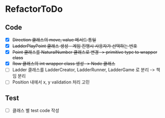 # RefactorToDo

## Code
- [x] ~~Direction 클래스의 move, value 메서드 통일~~
- [x] ~~LadderPlayPoint 클래스 생성 - 게임 진행시 사용자가 선택하는 번호~~
- [x] ~~Point 클래스를 NaturalNumber 클래스로 변경 -> primitive type to wrapper class~~
- [x] ~~Row 클래스의 int wrapper class 생성 -> Node 클래스~~
- [ ] Ladder 클래스를 LadderCreator, LadderRunner, LadderGame 로 분리 -> 책임 분리
- [ ] Position 내에서 x, y validation 처리 고민

## Test
- [ ] 클래스 별 test code 작성